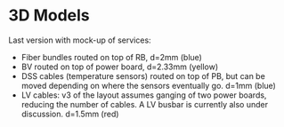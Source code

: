 # 3D Models

Last version with mock-up of services:
- Fiber bundles routed on top of RB, d=2mm (blue)
- BV routed on top of power board, d=2.33mm (yellow)
- DSS cables (temperature sensors) routed on top of PB, but can be moved depending on where the sensors eventually go. d=1mm (blue)
- LV cables: v3 of the layout assumes ganging of two power boards, reducing the number of cables. A LV busbar is currently also under discussion. d=1.5mm (red)
